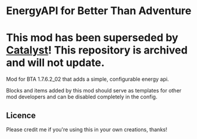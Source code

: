 # EnergyAPI for Better Than Adventure

# This mod has been superseded by [Catalyst](https://github.com/MartinSVK12/catalyst)! This repository is archived and will not update.

Mod for BTA 1.7.6.2_02 that adds a simple, configurable energy api.

Blocks and items added by this mod should serve as templates for other mod developers and can be disabled completely in the config.

## Licence
Please credit me if you're using this in your own creations, thanks!
